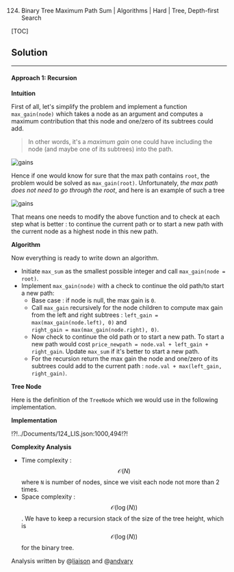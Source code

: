 124. Binary Tree Maximum Path Sum | Algorithms | Hard | Tree, Depth-first Search

[TOC]

## Solution

---

#### Approach 1: Recursion

**Intuition**

First of all, let's simplify the problem and implement a function 
`max_gain(node)`
which takes a node as an argument and computes a maximum contribution
that this node and one/zero of its subtrees could add.  

> In other words, it's a _maximum gain_ one could have including 
the node (and maybe one of its subtrees) into the path.

![gains](../Figures/124/124_gains.png)

Hence if one would know for sure that the max path contains `root`, 
the problem would be solved as `max_gain(root)`.
Unfortunately, _the max path does not need to go through the root_, and
here is an example of such a tree

![gains](../Figures/124/124_max_path.png)

That means one needs to modify the above function and to check at
each step what is better : to continue the current path or
to start a new path with the current node as a highest node
in this new path. 

**Algorithm**

Now everything is ready to write down an algorithm.

* Initiate `max_sum` as the smallest possible integer and 
call `max_gain(node = root)`.
* Implement `max_gain(node)` 
with a check to continue the old path/to start a new path:
    * Base case : if node is null, the max gain is `0`.
    * Call `max_gain` recursively for the node children to
    compute max gain from the left and right subtrees :
    `left_gain = max(max_gain(node.left), 0)` and  
    `right_gain = max(max_gain(node.right), 0)`.
    * Now check to continue the old path or to start a new path.
    To start a new path would cost 
    `price_newpath = node.val + left_gain + right_gain`.
    Update `max_sum` if it's better to start a new path.
    * For the recursion return the max gain 
    the node and one/zero of its subtrees could add 
    to the current path : 
    `node.val + max(left_gain, right_gain)`.       

**Tree Node**

Here is the definition of the `TreeNode` which we would use
in the following implementation.



**Implementation**

!?!../Documents/124_LIS.json:1000,494!?!



**Complexity Analysis**

* Time complexity : $$\mathcal{O}(N)$$ where `N` is number of nodes,
since we visit each node not more than 2 times.
* Space complexity : $$\mathcal{O}(\log(N))$$. We have to keep a 
recursion stack of the size of the tree height, which is 
$$\mathcal{O}(\log(N))$$ for the binary tree. 

Analysis written by @[liaison](https://leetcode.com/liaison/)
and @[andvary](https://leetcode.com/andvary/)
